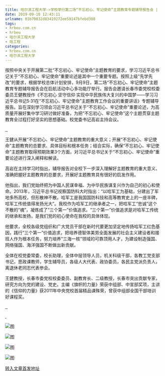 ```yaml
---
title: 哈尔滨工程大学->学校举行第二场“不忘初心、牢记使命”主题教育专题辅导报告会 | hrbeu.com.cn
date: 2019-09-10 12:43:11
urlname: 01b70832d83419272ee59147bfebd308
tags: 
- hrbeu.com.cn
- hrbeu
- 哈尔滨工程大学
- 哈工程
categories:
- hrbeu.com.cn
- 哈尔滨工程大学
---
```



[](/news/UploadFiles_4906/201909/2019090918582627.jpg)

按照中央关于开展第二批“不忘初心、牢记使命”主题教育的要求，学习习近平总书记关于“不忘初心、牢记使命”重要论述是其中一个重要专题。按照上级“先学先改”的要求，根据学校总体计划安排，9月9日，第二场“不忘初心、牢记使命”主题教育专题辅导报告会在启航活动中心多功能厅举行。报告会邀请长春市委党校校委委员王健教授作《不忘初心 坚守信仰 实现中华民族伟大复兴的中国梦——学习习近平总书记5·31在“不忘初心、牢记使命”主题教育工作会议的重要讲话》专题辅导报告。旨在深刻学习领会习近平总书记关于“不忘初心、牢记使命”重要论述，为高质量开展好集中学习研讨做好准备，为把“不忘初心、牢记使命”这个主题贯穿主题教育全过程打好坚实的思想基础。校党委书记高岩主持会议。

[](/news/UploadFiles_4906/201909/2019091009501593.jpg)

[ ](/news/UploadFiles_4906/201909/2019091009321204.jpg)[ ](/news/UploadFiles_4906/201909/2019090918574610.jpg)

[](/news/UploadFiles_4906/201909/2019091009351752.jpg)

王健从开展“不忘初心、牢记使命”主题教育的重大意义；开展“不忘初心、牢记使命”主题教育的总要求、具体目标和根本任务；结合实际，确保“不忘初心、牢记使命”主题教育取得预期效果3个方面，对习近平总书记关于“不忘初心、牢记使命”重要论述进行深入阐释和解读。

高岩在主持学习时指出，辅导报告对全校下一步深入理解好主题教育的重大意义、准确把握好主题教育的总要求，开展好主题教育具有很好的启发作用。

他指出，我们党始终把为中国人民谋幸福、为中华民族谋复兴作为自己的初心和使命。2013年，习近平总书记视察国防科大时指出：“以哈军工为基础，分建出了军地多所高校，但形散神不散。哈军工是我国国防科技和高等教育史上的一座丰碑，哈军工传统值得发扬光大”。我校作为哈军工的继承者之一，把哈军工“忠诚”这个不散的“魂”，凝炼成了“三个第一”价值追求。“三个第一”价值追求是对哈军工传统的继承和发扬，是我们党的初心使命在我校的具体体现。

他要求，全校各级党组织和广大党员干部在新时代要更加坚定地传扬哈军工红色基因，践行“三个第一”价值追求，把培养德智体美劳全面发展的社会主义建设者和接班人作为根本任务，努力培养“三海一核”领域的可靠顶用人才，为建设制造强国、网络强国、海洋强国不断做出新贡献。

全体在校党委常委，校长助理，全体中层领导人员，机关科级干部，各教工党支部书记，思政课教师，学生辅导员，各级人大代表、政协委员，各民主党派负责人，离退休老同志代表参会。

王健教授，长春市委党校校委委员、副教育长、二级教授，长春市突出贡献专家，研究方向为党的建设、党史。主编《旗帜的力量》荣获中组部、中宣部奖项，主讲的《信仰的力量》获2011年中央党校首届精品课殊荣，曾获中组部全国干部培训好课程奖。

[ ](/news/UploadFiles_4906/201909/2019091009380532.jpg)[ ](/news/UploadFiles_4906/201909/2019090918581544.jpg)

[ ](/news/UploadFiles_4906/201909/2019090918582627.jpg)



![图](http://gongxue.cn/news/UploadFiles_4906/201909/2019091009380532.jpg)

![图](http://gongxue.cn/news/UploadFiles_4906/201909/2019091009351752.jpg)

![图](http://gongxue.cn/news/UploadFiles_4906/201909/2019091009501593.jpg)

![图](http://gongxue.cn/news/UploadFiles_4906/201909/2019090918582627.jpg)

[转入文章首发地址](http://gongxue.cn/news/2019/201909/news_196200.html)